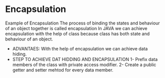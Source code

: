 # Encapsulation
Example of Encapsulation
The process of binding the states and behaviour of an object together is called encapsulation
In JAVA we can achieve encapsulation with the help of class because class has both state and behaviour of an object.
* ADVANTAES: With the help of encapsulation we can achieve data hiding.
* STEP TO ACHIEVE DAT HIDDING AND ENCAPSULATION
  1- Prefix data members of the class with private access modifier.
  2- Create a public getter and setter mehtod for every data member.
